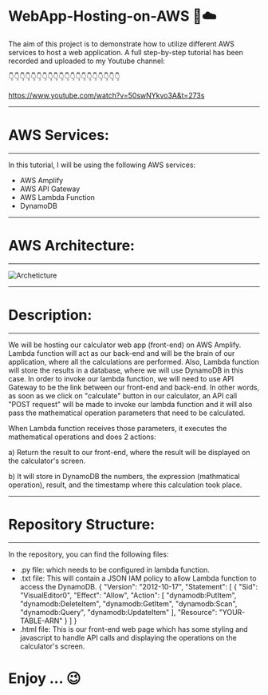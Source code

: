 # WebApp-Hosting-on-AWS 🚀☁️

The aim of this project is to demonstrate how to utilize different AWS services to host a web application. A full step-by-step tutorial has been recorded and uploaded to my Youtube channel:

👇👇👇👇👇👇👇👇👇👇👇👇👇👇👇👇👇👇👇👇

https://www.youtube.com/watch?v=50swNYkvo3A&t=273s

--------------------------------------------------
# AWS Services:
--------------------------------------------------
In this tutorial, I will be using the following AWS services:
- AWS Amplify
- AWS API Gateway
- AWS Lambda Function
- DynamoDB

--------------------------------------------------
# AWS Architecture:
--------------------------------------------------

![Archeticture](https://github.com/WaseemCloud/WebApp-Hosting-on-AWS/assets/157589909/97eadf66-4172-43cf-9d56-4c251f6089f9)

--------------------------------------------------
# Description:
--------------------------------------------------
We will be hosting our calculator web app (front-end) on AWS Amplify. Lambda function will act as our back-end and will be the brain of our application, where all the calculations are performed. Also, Lambda function will store the results in a database, where we will use DynamoDB in this case. In order to invoke our lambda function, we will need to use API Gateway to be the link between our front-end and back-end. In other words, as soon as we click on "calculate" button in our calculator, an API call "POST request" will be made to invoke our lambda function and it will also pass the mathematical operation parameters that need to be calculated. 

When Lambda function receives those parameters, it executes the mathematical operations and does 2 actions:

a) Return the result to our front-end, where the result will be displayed on the calculator's screen.

b) It will store in DynamoDB the numbers, the expression (mathmatical operation), result, and the timestamp where this calculation took place.

--------------------------------------------------
# Repository Structure:
--------------------------------------------------
In the repository, you can find the following files:
- .py file: which needs to be configured in lambda function.
- .txt file: This will contain a JSON IAM policy to allow Lambda function to access the DynamoDB.
    {
"Version": "2012-10-17",
"Statement": [
    {
        "Sid": "VisualEditor0",
        "Effect": "Allow",
        "Action": [
            "dynamodb:PutItem",
            "dynamodb:DeleteItem",
            "dynamodb:GetItem",
            "dynamodb:Scan",
            "dynamodb:Query",
            "dynamodb:UpdateItem"
        ],
        "Resource": "YOUR-TABLE-ARN"
    }
    ]
}
- .html file: This is our front-end web page which has some styling and javascript to handle API calls and displaying the operations on the calculator's screen.


# Enjoy ... 😉

